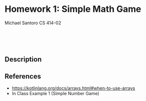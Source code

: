 # Homework 1: Simple Math Game
Michael Santoro
CS 414-02
<br><br><br><br><br>
## Description

## References
- https://kotlinlang.org/docs/arrays.html#when-to-use-arrays
- In Class Example 1 (Simple Number Game)
